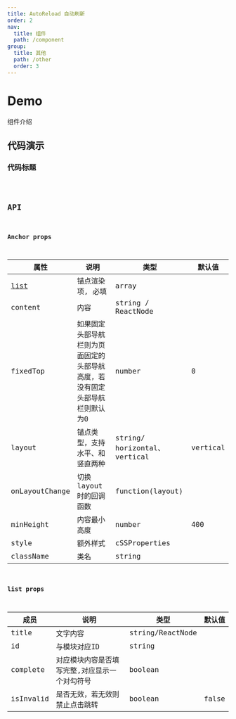 ```yaml
---
title: AutoReload 自动刷新
order: 2
nav:
  title: 组件
  path: /component
group:
  title: 其他
  path: /other
  order: 3
---
```


# Demo
组件介绍

## 代码演示

### 代码标题
<code src="./demo/demo1.tsx" />

## API
### Anchor props

| 属性           | 说明                                                                        | 类型                          | 默认值   |
| -------------- | --------------------------------------------------------------------------- | ----------------------------- | -------- |
| <a href="#list-props">list</a>           | 锚点渲染项, 必填                                                            | array                         |          |
| content        | 内容                                                                        | string / ReactNode            |          |
| fixedTop       | 如果固定头部导航栏则为页面固定的头部导航高度，若没有固定头部导航栏则默认为0 | number                        | 0        |
| layout         | 锚点类型，支持水平、和竖直两种                                              | string/ horizontal、 vertical | vertical |
| onLayoutChange | 切换layout时的回调函数                                                      | function(layout)              |          |
| minHeight      | 内容最小高度                                                                | number                        | 400      |
| style          | 额外样式                                                                    | cSSProperties                 |          |
| className      | 类名                                                                        | string                        |          |

    
### list props 

| 成员      | 说明                                          | 类型             | 默认值 |
| --------- | --------------------------------------------- | ---------------- | ------ |
| title     | 文字内容                                      | string/ReactNode |        |
| id        | 与模块对应ID                                  | string           |        |
| complete  | 对应模块内容是否填写完整,对应显示一个对勾符号 | boolean          |        |
| isInvalid | 是否无效，若无效则禁止点击跳转                | boolean          | false  |

